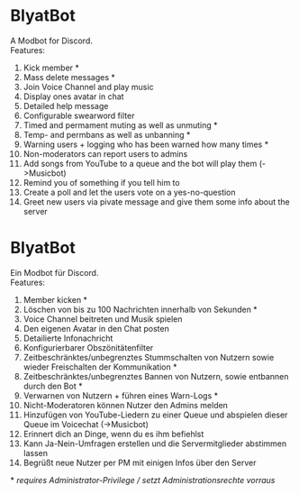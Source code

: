 # BlyatBot

A Modbot for Discord.  
Features:  
1. Kick member \*  
2. Mass delete messages \*  
3. Join Voice Channel and play music
4. Display ones avatar in chat
5. Detailed help message
6. Configurable swearword filter  
7. Timed and permament muting as well as unmuting \*
8. Temp- and permbans as well as unbanning \*
9. Warning users + logging who has been warned how many times \*
10. Non-moderators can report users to admins
11. Add songs from YouTube to a queue and the bot will play them (->Musicbot)  
12. Remind you of something if you tell him to  
13. Create a poll and let the users vote on a yes-no-question 
14. Greet new users via pivate message and give them some info about the server


# BlyatBot

Ein Modbot für Discord.  
Features:  
1. Member kicken \*
2. Löschen von bis zu 100 Nachrichten innerhalb von Sekunden \*
3. Voice Channel beitreten und Musik spielen
4. Den eigenen Avatar in den Chat posten
5. Detailierte Infonachricht
6. Konfigurierbarer Obszönitätenfilter  
7. Zeitbeschränktes/unbegrenztes Stummschalten von Nutzern sowie wieder Freischalten der Kommunikation \*
8. Zeitbeschränktes/unbegrenztes Bannen von Nutzern, sowie entbannen durch den Bot \*
9. Verwarnen von Nutzern + führen eines Warn-Logs \*
10. Nicht-Moderatoren können Nutzer den Admins melden
11. Hinzufügen von YouTube-Liedern zu einer Queue und abspielen dieser Queue im Voicechat (->Musicbot)    
12. Erinnert dich an Dinge, wenn du es ihm befiehlst  
13. Kann Ja-Nein-Umfragen erstellen und die Servermitglieder abstimmen lassen
14. Begrüßt neue Nutzer per PM mit einigen Infos über den Server

\* *requires Administrator-Privilege / setzt Administrationsrechte vorraus*
